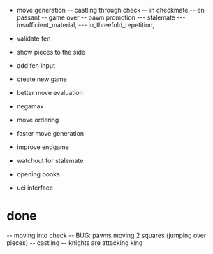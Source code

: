 - move generation
-- castling through check
-- in checkmate
-- en passant
-- game over
-- pawn promotion
--- stalemate
--- insufficient_material,
--- in_threefold_repetition,


- validate fen
- show pieces to the side
- add fen input
- create new game

- better move evaluation
- negamax
- move ordering
- faster move generation
- improve endgame
- watchout for stalemate
- opening books
- uci interface

# done
-- moving into check
-- BUG: pawns moving 2 squares (jumping over pieces)
-- castling
-- knights are attacking king
